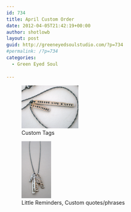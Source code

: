 ```yaml
---
id: 734
title: April Custom Order
date: 2012-04-05T21:42:19+00:00
author: shotlowb
layout: post
guid: http://greeneyedsoulstudio.com/?p=734
#permalink: /?p=734
categories:
  - Green Eyed Soul
  
---
```

<div id='gallery-2' class='gallery galleryid-734 gallery-columns-2 gallery-size-thumbnail'>
  <figure class='gallery-item'> 
  
  <div class='gallery-icon landscape'>
    <a href='/vendor/uploads/2012/04/April-Custom-Orders-013.jpg'><img width="150" height="113" src="/vendor/uploads/2012/04/April-Custom-Orders-013.jpg" class="attachment-thumbnail size-thumbnail" alt="" aria-describedby="gallery-2-735" sizes="100vw" /></a>
  </div><figcaption class='wp-caption-text gallery-caption' id='gallery-2-735'> Custom Tags </figcaption></figure><figure class='gallery-item'> 
  
  <div class='gallery-icon portrait'>
    <a href='/vendor/uploads/2012/04/April-Custom-Orders-016.jpg'><img width="78" height="150" src="/vendor/uploads/2012/04/April-Custom-Orders-016.jpg" class="attachment-thumbnail size-thumbnail" alt="" aria-describedby="gallery-2-736" sizes="100vw" /></a>
  </div><figcaption class='wp-caption-text gallery-caption' id='gallery-2-736'> Little Reminders, Custom quotes/phrases </figcaption></figure>
</div>